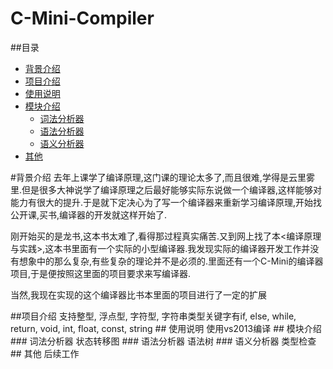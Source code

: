 # C-Mini-Compiler 

##<a name = "index"/>目录
* [背景介绍](#背景介绍)
* [项目介绍](#项目介绍)
* [使用说明](#使用说明)
* [模块介绍](#模块介绍)
    * [词法分析器](#词法分析器)
    * [语法分析器](#语法分析器)
    * [语义分析器](#语义分析器)
* [其他](#其他)

<a name = "背景介绍"/>
#背景介绍
去年上课学了编译原理,这门课的理论太多了,而且很难,学得是云里雾里.但是很多大神说学了编译原理之后最好能够实际东说做一个编译器,这样能够对能力有很大的提升.于是就下定决心为了写一个编译器来重新学习编译原理,开始找公开课,买书,编译器的开发就这样开始了.

刚开始买的是龙书,这本书太难了,看得那过程真实痛苦.又到网上找了本<编译原理与实践>,这本书里面有一个实际的小型编译器.我发现实际的编译器开发工作并没有想象中的那么复杂,有些复杂的理论并不是必须的.里面还有一个C-Mini的编译器项目,于是便按照这里面的项目要求来写编译器.  

当然,我现在实现的这个编译器比书本里面的项目进行了一定的扩展<br>

<a name = "项目介绍"/>
##项目介绍
支持整型, 浮点型, 字符型, 字符串类型关键字有if, else, while, return, void, int, float, const, string

<a name = "使用说明/">
## 使用说明
使用vs2013编译

<a name = "模块介绍"/>
## 模块介绍

<a name = "词法分析器"/>
### 词法分析器
状态转移图

<a name = "语法分析器"/>
### 语法分析器
语法树

<a name = "语义分析器"/>
### 语义分析器
类型检查

<a name = "其他"/>
## 其他
后续工作

